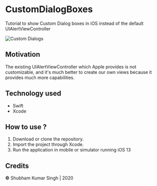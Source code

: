 # CustomDialogBoxes
Tutorial to show Custom Dialog boxes in iOS instead of the default UIAlertViewController

![Custom Dialogs](https://github.com/Shubham0812/CustomDialogBoxes_iOS/blob/master/Assets/Medium_screens.png)


## Motivation
The existing UIAlertViewController which Apple provides is not customizable, and it's much better to create our own views because it provides much more capabilities.


## Technology used
* Swift
* Xcode

## How to use ?
1. Download or clone the repository.
2. Import the project through Xcode.
3. Run the application in mobile or simulator running iOS 13

## Credits
**©** Shubham Kumar Singh | 2020
